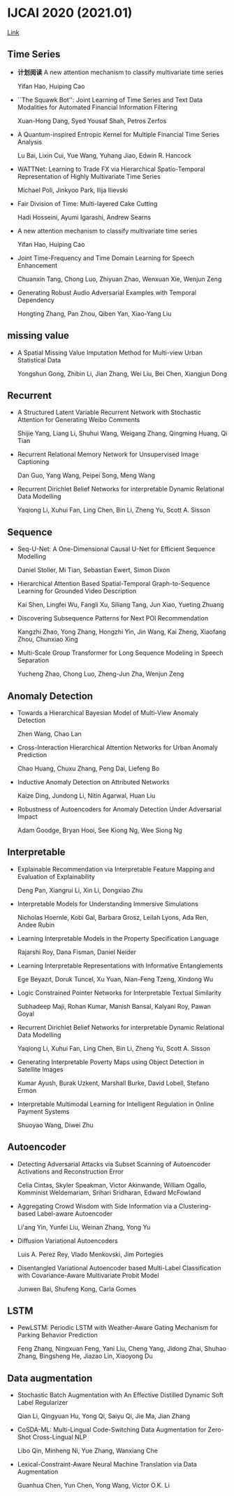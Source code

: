 # IJCAI 2020 (2021.01)

[Link](http://static.ijcai.org/2020-accepted_papers.html)

## Time Series

+ **计划阅读** A new attention mechanism to classify multivariate time series

  Yifan Hao, Huiping Cao

+ ``The Squawk Bot'': Joint Learning of Time Series and Text Data Modalities for Automated Financial Information Filtering

  Xuan-Hong Dang, Syed Yousaf Shah, Petros Zerfos

+ A Quantum-inspired Entropic Kernel for Multiple Financial Time Series Analysis

  Lu Bai, Lixin Cui, Yue Wang, Yuhang Jiao, Edwin R. Hancock

+ WATTNet: Learning to Trade FX via Hierarchical Spatio-Temporal Representation of Highly Multivariate Time Series

  Michael Poli, Jinkyoo Park, Ilija Ilievski
  
+ Fair Division of Time: Multi-layered Cake Cutting

  Hadi Hosseini, Ayumi Igarashi, Andrew Searns



+ A new attention mechanism to classify multivariate time series

  Yifan Hao, Huiping Cao

+ Joint Time-Frequency and Time Domain Learning for Speech Enhancement

  Chuanxin Tang, Chong Luo, Zhiyuan Zhao, Wenxuan Xie, Wenjun Zeng


+ Generating Robust Audio Adversarial Examples with Temporal Dependency

  Hongting Zhang, Pan Zhou, Qiben Yan, Xiao-Yang Liu
  
  
## missing value

+ A Spatial Missing Value Imputation Method for Multi-view Urban Statistical Data

  Yongshun Gong, Zhibin Li, Jian Zhang, Wei Liu, Bei Chen, Xiangjun Dong

## Recurrent

+ A Structured Latent Variable Recurrent Network with Stochastic Attention for Generating Weibo Comments

  Shijie Yang, Liang Li, Shuhui Wang, Weigang Zhang, Qingming Huang, Qi Tian

+ Recurrent Relational Memory Network for Unsupervised Image Captioning

  Dan Guo, Yang Wang, Peipei Song, Meng Wang

+ Recurrent Dirichlet Belief Networks for interpretable Dynamic Relational Data Modelling

  Yaqiong Li, Xuhui Fan, Ling Chen, Bin Li, Zheng Yu, Scott A. Sisson


## Sequence

+ Seq-U-Net: A One-Dimensional Causal U-Net for Efficient Sequence Modelling

  Daniel Stoller, Mi Tian, Sebastian Ewert, Simon Dixon

+ Hierarchical Attention Based Spatial-Temporal Graph-to-Sequence Learning for Grounded Video Description

  Kai Shen, Lingfei Wu, Fangli Xu, Siliang Tang, Jun Xiao, Yueting Zhuang

+ Discovering Subsequence Patterns for Next POI Recommendation

  Kangzhi Zhao, Yong Zhang, Hongzhi Yin, Jin Wang, Kai Zheng, Xiaofang Zhou, Chunxiao Xing

+ Multi-Scale Group Transformer for Long Sequence Modeling in Speech Separation

  Yucheng Zhao, Chong Luo, Zheng-Jun Zha, Wenjun Zeng


## Anomaly Detection

+ Towards a Hierarchical Bayesian Model of Multi-View Anomaly Detection

  Zhen Wang, Chao Lan

+ Cross-Interaction Hierarchical Attention Networks for Urban Anomaly Prediction

  Chao Huang, Chuxu Zhang, Peng Dai, Liefeng Bo

+ Inductive Anomaly Detection on Attributed Networks

  Kaize Ding, Jundong Li, Nitin Agarwal, Huan Liu

+ Robustness of Autoencoders for Anomaly Detection Under Adversarial Impact

  Adam Goodge, Bryan Hooi, See Kiong Ng, Wee Siong Ng


## Interpretable
+ Explainable Recommendation via Interpretable Feature Mapping and Evaluation of Explainability

  Deng Pan, Xiangrui Li, Xin Li, Dongxiao Zhu

+ Interpretable Models for Understanding Immersive Simulations

  Nicholas Hoernle, Kobi Gal, Barbara Grosz, Leilah Lyons, Ada Ren, Andee Rubin

+ Learning Interpretable Models in the Property Specification Language

  Rajarshi Roy, Dana Fisman, Daniel Neider

+ Learning Interpretable Representations with Informative Entanglements

  Ege Beyazıt, Doruk Tuncel, Xu Yuan, Nian-Feng Tzeng, Xindong Wu

+ Logic Constrained Pointer Networks for Interpretable Textual Similarity

  Subhadeep Maji, Rohan Kumar, Manish Bansal, Kalyani Roy, Pawan Goyal

+ Recurrent Dirichlet Belief Networks for interpretable Dynamic Relational Data Modelling

  Yaqiong Li, Xuhui Fan, Ling Chen, Bin Li, Zheng Yu, Scott A. Sisson

+ Generating Interpretable Poverty Maps using Object Detection in Satellite Images

  Kumar Ayush, Burak Uzkent, Marshall Burke, David Lobell, Stefano Ermon

+ Interpretable Multimodal Learning for Intelligent Regulation in Online Payment Systems

  Shuoyao Wang, Diwei Zhu
  


## Autoencoder
+ Detecting Adversarial Attacks via Subset Scanning of Autoencoder Activations and Reconstruction Error

  Celia Cintas, Skyler Speakman, Victor Akinwande, William Ogallo, Komminist Weldemariam, Srihari Sridharan, Edward McFowland

+ Aggregating Crowd Wisdom with Side Information via a Clustering-based Label-aware Autoencoder

  Li'ang Yin, Yunfei Liu, Weinan Zhang, Yong Yu

+ Diffusion Variational Autoencoders

  Luis A. Perez Rey, Vlado Menkovski, Jim Portegies

+ Disentangled Variational Autoencoder based Multi-Label Classification with Covariance-Aware Multivariate Probit Model

  Junwen Bai, Shufeng Kong, Carla Gomes

## LSTM

+ PewLSTM: Periodic LSTM with Weather-Aware Gating Mechanism for Parking Behavior Prediction

  Feng Zhang, Ningxuan Feng, Yani Liu, Cheng Yang, Jidong Zhai, Shuhao Zhang, Bingsheng He, Jiazao Lin, Xiaoyong Du

## Data augmentation

+ Stochastic Batch Augmentation with An Effective Distilled Dynamic Soft Label Regularizer

  Qian Li, Qingyuan Hu, Yong Qi, Saiyu Qi, Jie Ma, Jian Zhang
  
+ CoSDA-ML: Multi-Lingual Code-Switching Data Augmentation for Zero-Shot Cross-Lingual NLP

  Libo Qin, Minheng Ni, Yue Zhang, Wanxiang Che

+ Lexical-Constraint-Aware Neural Machine Translation via Data Augmentation

  Guanhua Chen, Yun Chen, Yong Wang, Victor O.K. Li


